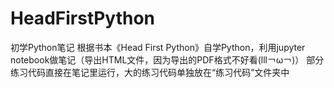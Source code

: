 # HeadFirstPython
初学Python笔记
根据书本《Head First Python》自学Python，利用jupyter notebook做笔记（导出HTML文件，因为导出的PDF格式不好看(lll￢ω￢)）
部分练习代码直接在笔记里运行，大的练习代码单独放在“练习代码”文件夹中
